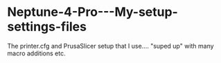 # Neptune-4-Pro---My-setup-settings-files
The printer.cfg and PrusaSlicer setup that I use.... "suped up" with many macro additions etc.
